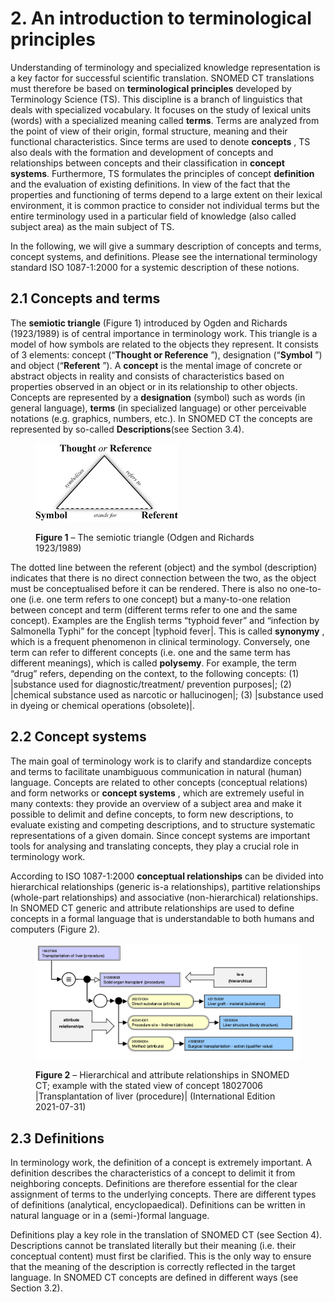 # 2. An introduction to terminological principles

Understanding of terminology and specialized knowledge representation is a key factor for successful scientific translation. SNOMED CT translations must therefore be based on **terminological principles** developed by Terminology Science (TS). This discipline is a branch of linguistics that deals with specialized vocabulary. It focuses on the study of lexical units (words) with a specialized meaning called **terms**. Terms are analyzed from the point of view of their origin, formal structure, meaning and their functional characteristics. Since terms are used to denote **concepts** , TS also deals with the formation and development of concepts and relationships between concepts and their classification in **concept systems**. Furthermore, TS formulates the principles of concept **definition** and the evaluation of existing definitions. In view of the fact that the properties and functioning of terms depend to a large extent on their lexical environment, it is common practice to consider not individual terms but the entire terminology used in a particular field of knowledge (also called subject area) as the main subject of TS.

In the following, we will give a summary description of concepts and terms, concept systems, and definitions. Please see the international terminology standard ISO 1087-1:2000 for a systemic description of these notions.

## 2.1 Concepts and terms

The **semiotic triangle** (Figure 1) introduced by Ogden and Richards (1923/1989) is of central importance in terminology work. This triangle is a model of how symbols are related to the objects they represent. It consists of 3 elements: concept (“**Thought or Reference** ”), designation (“**Symbol** ”) and object (“**Referent** ”). A **concept** is the mental image of concrete or abstract objects in reality and consists of characteristics based on properties observed in an object or in its relationship to other objects. Concepts are represented by a **designation** (symbol) such as words (in general language), **terms** (in specialized language) or other perceivable notations (e.g. graphics, numbers, etc.). In SNOMED CT the concepts are represented by so-called **Descriptions**(see Section 3.4).

<figure><img src="../images/142134385.png" alt="" title=""><figcaption><p><strong>Figure 1</strong> – The semiotic triangle (Odgen and Richards 1923/1989)</p></figcaption></figure>

The dotted line between the referent (object) and the symbol (description) indicates that there is no direct connection between the two, as the object must be conceptualised before it can be rendered. There is also no one-to-one (i.e. one term refers to one concept) but a many-to-one relation between concept and term (different terms refer to one and the same concept). Examples are the English terms “typhoid fever” and “infection by Salmonella Typhi” for the concept |typhoid fever|. This is called **synonymy** , which is a frequent phenomenon in clinical terminology. Conversely, one term can refer to different concepts (i.e. one and the same term has different meanings), which is called **polysemy**. For example, the term “drug” refers, depending on the context, to the following concepts: (1) |substance used for diagnostic/treatment/ prevention purposes|; (2) |chemical substance used as narcotic or hallucinogen|; (3) |substance used in dyeing or chemical operations (obsolete)|.

## 2.2 Concept systems

The main goal of terminology work is to clarify and standardize concepts and terms to facilitate unambiguous communication in natural (human) language. Concepts are related to other concepts (conceptual relations) and form networks or **concept systems** , which are extremely useful in many contexts: they provide an overview of a subject area and make it possible to delimit and define concepts, to form new descriptions, to evaluate existing and competing descriptions, and to structure systematic representations of a given domain. Since concept systems are important tools for analysing and translating concepts, they play a crucial role in terminology work.

  

According to ISO 1087-1:2000 **conceptual relationships** can be divided into hierarchical relationships (generic is-a relationships), partitive relationships (whole-part relationships) and associative (non-hierarchical) relationships. In SNOMED CT generic and attribute relationships are used to define concepts in a formal language that is understandable to both humans and computers (Figure 2).

<figure><img src="../images/142134384.png" alt="" title=""><figcaption><p><strong>Figure 2</strong> – Hierarchical and attribute relationships in SNOMED CT; example with the stated view of concept 18027006 |Transplantation of liver (procedure)| (International Edition 2021-07-31)</p></figcaption></figure>

  

## 2.3 Definitions

In terminology work, the definition of a concept is extremely important. A definition describes the characteristics of a concept to delimit it from neighboring concepts. Definitions are therefore essential for the clear assignment of terms to the underlying concepts. There are different types of definitions (analytical, encyclopaedical). Definitions can be written in natural language or in a (semi-)formal language.

Definitions play a key role in the translation of SNOMED CT (see Section 4). Descriptions cannot be translated literally but their meaning (i.e. their conceptual content) must first be clarified. This is the only way to ensure that the meaning of the description is correctly reflected in the target language. In SNOMED CT concepts are defined in different ways (see Section 3.2).
